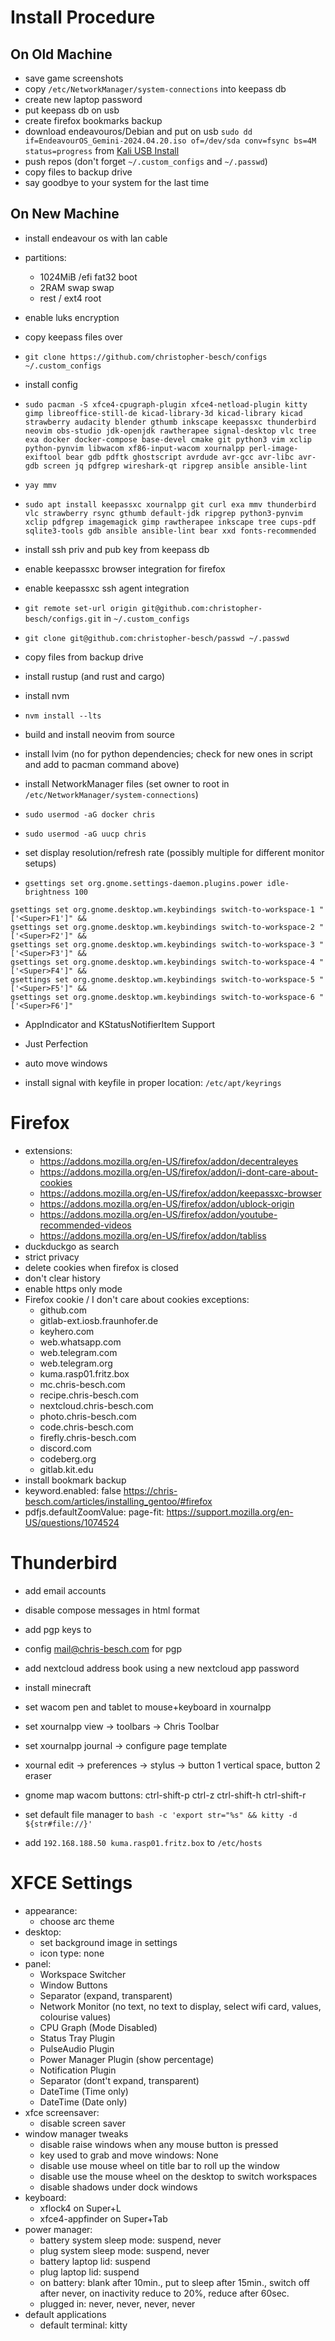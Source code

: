 # Install Procedure

## On Old Machine
- save game screenshots
- copy `/etc/NetworkManager/system-connections` into keepass db
- create new laptop password
- put keepass db on usb
- create firefox bookmarks backup
- download endeavouros/Debian and put on usb `sudo dd if=EndeavourOS_Gemini-2024.04.20.iso of=/dev/sda conv=fsync bs=4M status=progress`
    from [Kali USB Install](https://www.kali.org/docs/usb/live-usb-install-with-linux/#creating-a-bootable-kali-usb-drive-on-linux-dd-with-status)
- push repos (don't forget `~/.custom_configs` and `~/.passwd`)
- copy files to backup drive
- say goodbye to your system for the last time

## On New Machine
- install endeavour os with lan cable
- partitions:
    - 1024MiB  /efi fat32 boot
    - 2RAM      swap  swap
    - rest     /    ext4  root
- enable luks encryption

- copy keepass files over
- `git clone https://github.com/christopher-besch/configs ~/.custom_configs`
- install config
- `sudo pacman -S xfce4-cpugraph-plugin xfce4-netload-plugin kitty gimp libreoffice-still-de kicad-library-3d kicad-library kicad strawberry audacity blender gthumb inkscape keepassxc thunderbird neovim obs-studio jdk-openjdk rawtherapee signal-desktop vlc tree exa docker docker-compose base-devel cmake git python3 vim xclip python-pynvim libwacom xf86-input-wacom xournalpp perl-image-exiftool bear gdb pdftk ghostscript avrdude avr-gcc avr-libc avr-gdb screen jq pdfgrep wireshark-qt ripgrep ansible ansible-lint`
- `yay mmv`
- `sudo apt install keepassxc xournalpp git curl exa mmv thunderbird vlc strawberry rsync gthumb default-jdk ripgrep python3-pynvim xclip pdfgrep imagemagick gimp rawtherapee inkscape tree cups-pdf sqlite3-tools gdb ansible ansible-lint bear xxd fonts-recommended`

- install ssh priv and pub key from keepass db
- enable keepassxc browser integration for firefox
- enable keepassxc ssh agent integration
- `git remote set-url origin git@github.com:christopher-besch/configs.git` in `~/.custom_configs`
- `git clone git@github.com:christopher-besch/passwd ~/.passwd`

- copy files from backup drive
- install rustup (and rust and cargo)
- install nvm
- `nvm install --lts`
- build and install neovim from source
- install lvim (no for python dependencies; check for new ones in script and add to pacman command above)
- install NetworkManager files (set owner to root in `/etc/NetworkManager/system-connections`)
- `sudo usermod -aG docker chris`
- `sudo usermod -aG uucp chris`
- set display resolution/refresh rate (possibly multiple for different monitor setups)

- `gsettings set org.gnome.settings-daemon.plugins.power idle-brightness 100`

```
gsettings set org.gnome.desktop.wm.keybindings switch-to-workspace-1 "['<Super>F1']" &&
gsettings set org.gnome.desktop.wm.keybindings switch-to-workspace-2 "['<Super>F2']" &&
gsettings set org.gnome.desktop.wm.keybindings switch-to-workspace-3 "['<Super>F3']" &&
gsettings set org.gnome.desktop.wm.keybindings switch-to-workspace-4 "['<Super>F4']" &&
gsettings set org.gnome.desktop.wm.keybindings switch-to-workspace-5 "['<Super>F5']" &&
gsettings set org.gnome.desktop.wm.keybindings switch-to-workspace-6 "['<Super>F6']"
```
- AppIndicator and KStatusNotifierItem Support
- Just Perfection
- auto move windows

- install signal with keyfile in proper location: `/etc/apt/keyrings`

# Firefox
- extensions:
    - https://addons.mozilla.org/en-US/firefox/addon/decentraleyes
    - https://addons.mozilla.org/en-US/firefox/addon/i-dont-care-about-cookies
    - https://addons.mozilla.org/en-US/firefox/addon/keepassxc-browser
    - https://addons.mozilla.org/en-US/firefox/addon/ublock-origin
    - https://addons.mozilla.org/en-US/firefox/addon/youtube-recommended-videos
    - https://addons.mozilla.org/en-US/firefox/addon/tabliss
- duckduckgo as search
- strict privacy
- delete cookies when firefox is closed
- don't clear history
- enable https only mode
- Firefox cookie / I don't care about cookies exceptions:
    - github.com
    - gitlab-ext.iosb.fraunhofer.de
    - keyhero.com
    - web.whatsapp.com
    - web.telegram.com
    - web.telegram.org
    - kuma.rasp01.fritz.box
    - mc.chris-besch.com
    - recipe.chris-besch.com
    - nextcloud.chris-besch.com
    - photo.chris-besch.com
    - code.chris-besch.com
    - firefly.chris-besch.com
    - discord.com
    - codeberg.org
    - gitlab.kit.edu
- install bookmark backup
- keyword.enabled: false https://chris-besch.com/articles/installing_gentoo/#firefox
- pdfjs.defaultZoomValue: page-fit: https://support.mozilla.org/en-US/questions/1074524

# Thunderbird
- add email accounts
- disable compose messages in html format
- add pgp keys to
- config mail@chris-besch.com for pgp
- add nextcloud address book using a new nextcloud app password

- install minecraft

- set wacom pen and tablet to mouse+keyboard in xournalpp
- set xournalpp view -> toolbars -> Chris Toolbar
- set xournalpp journal -> configure page template
- xournal edit -> preferences -> stylus -> button 1 vertical space, button 2 eraser
- gnome map wacom buttons: ctrl-shift-p ctrl-z ctrl-shift-h ctrl-shift-r

- set default file manager to `bash -c 'export str="%s" && kitty -d ${str#file://}'`
- add `192.168.188.50 kuma.rasp01.fritz.box` to `/etc/hosts`

# XFCE Settings
- appearance:
    - choose arc theme
- desktop:
    - set background image in settings
    - icon type: none
- panel:
    - Workspace Switcher
    - Window Buttons
    - Separator (expand, transparent)
    - Network Monitor (no text, no text to display, select wifi card, values, colourise values)
    - CPU Graph (Mode Disabled)
    - Status Tray Plugin
    - PulseAudio Plugin
    - Power Manager Plugin (show percentage)
    - Notification Plugin
    - Separator (dont't expand, transparent)
    - DateTime (Time only)
    - DateTime (Date only)
- xfce screensaver:
    - disable screen saver
- window manager tweaks
    - disable raise windows when any mouse button is pressed
    - key used to grab and move windows: None
    - disable use mouse wheel on title bar to roll up the window
    - disable use the mouse wheel on the desktop to switch workspaces
    - disable shadows under dock windows
- keyboard:
    - xflock4 on Super+L
    - xfce4-appfinder on Super+Tab
- power manager:
    - battery system sleep mode: suspend, never
    - plug system sleep mode: suspend, never
    - battery laptop lid: suspend
    - plug laptop lid: suspend
    - on battery: blank after 10min., put to sleep after 15min., switch off after never, on inactivity reduce to 20%, reduce after 60sec.
    - plugged in: never, never, never, never
- default applications
    - default terminal: kitty
